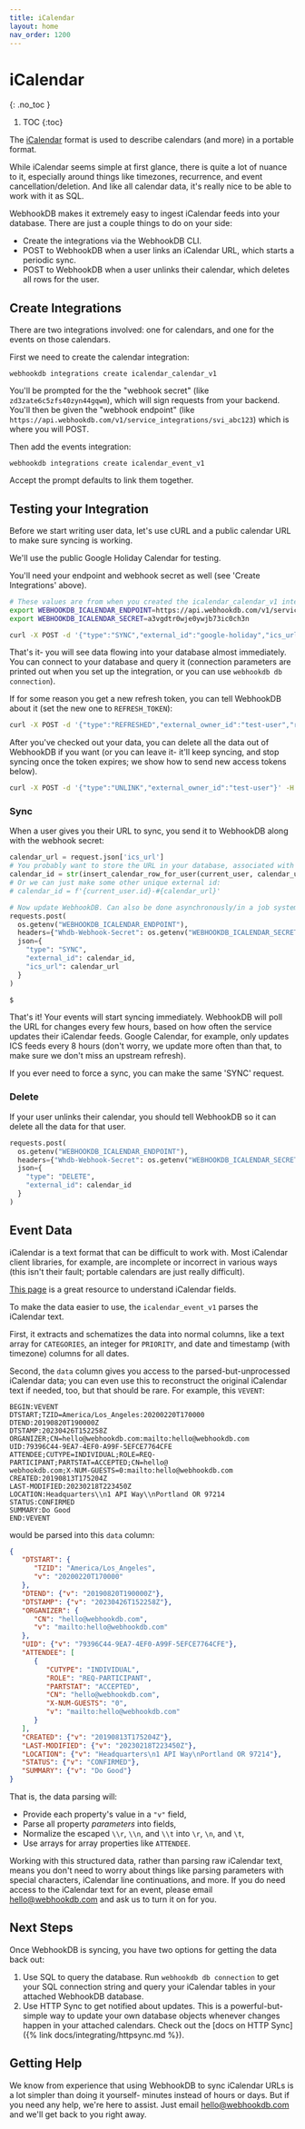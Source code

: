 ```yaml
---
title: iCalendar
layout: home
nav_order: 1200
---
```


# iCalendar
{: .no_toc }

1. TOC
{:toc}

The [iCalendar](https://en.wikipedia.org/wiki/ICalendar) format is used to describe
calendars (and more) in a portable format.

While iCalendar seems simple at first glance, there is quite a lot of nuance to it,
especially around things like timezones, recurrence, and event cancellation/deletion.
And like all calendar data, it's really nice to be able to work with it as SQL.

WebhookDB makes it extremely easy to ingest iCalendar feeds into your database.
There are just a couple things to do on your side:

- Create the integrations via the WebhookDB CLI.
- POST to WebhookDB when a user links an iCalendar URL, which starts a periodic sync.
- POST to WebhookDB when a user unlinks their calendar, which deletes all rows for the user.

## Create Integrations

There are two integrations involved: one for calendars, and one for the events on those calendars.

First we need to create the calendar integration:

    webhookdb integrations create icalendar_calendar_v1

You'll be prompted for the the "webhook secret" (like `zd3zate6c5zfs40zyn44gqwm`),
which will sign requests from your backend.
You'll then be given the "webhook endpoint" (like `https://api.webhookdb.com/v1/service_integrations/svi_abc123`)
which is where you will POST.

Then add the events integration:

    webhookdb integrations create icalendar_event_v1

Accept the prompt defaults to link them together.

## Testing your Integration

Before we start writing user data, let's use cURL and a public calendar URL
to make sure syncing is working.

We'll use the public Google Holiday Calendar for testing.

You'll need your endpoint and webhook secret as well (see 'Create Integrations' above).

```bash
# These values are from when you created the icalendar_calendar_v1 integration, as above
export WEBHOOKDB_ICALENDAR_ENDPOINT=https://api.webhookdb.com/v1/service_integrations/svi_alaxblg5llvxb2morb9hw4xs2
export WEBHOOKDB_ICALENDAR_SECRET=a3vgdtr0wje0ywjb73ic0ch3n

curl -X POST -d '{"type":"SYNC","external_id":"google-holiday","ics_url":"https://calendar.google.com/calendar/ical/en.usa%23holiday%40group.v.calendar.google.com/public/basic.ics"}' -H "Whdb-Webhook-Secret: ${WEBHOOKDB_ICALENDAR_SECRET}" -H "Content-Type: application/json" "${WEBHOOKDB_ICALENDAR_ENDPOINT}"
```

That's it- you will see data flowing into your database almost immediately.
You can connect to your database and query it (connection parameters are printed out
when you set up the integration, or you can use `webhookdb db connection`).

If for some reason you get a new refresh token, you can tell WebhookDB about it
(set the new one to `REFRESH_TOKEN`):

```bash
curl -X POST -d '{"type":"REFRESHED","external_owner_id":"test-user","refresh_token":"'"${REFRESH_TOKEN}"'"}' -H "Whdb-Webhook-Secret: ${WEBHOOKDB_ICALENDAR_SECRET}" -H "Content-Type: application/json" "${WEBHOOKDB_ICALENDAR_ENDPOINT}"
```

After you've checked out your data, you can delete all the data out of WebhookDB
if you want (or you can leave it- it'll keep syncing, and stop syncing once the token expires;
we show how to send new access tokens below).

```bash
curl -X POST -d '{"type":"UNLINK","external_owner_id":"test-user"}' -H "Whdb-Webhook-Secret: ${WEBHOOKDB_ICALENDAR_SECRET}" -H "Content-Type: application/json" "${WEBHOOKDB_ICALENDAR_ENDPOINT}"
```

### Sync

When a user gives you their URL to sync, you send it to WebhookDB
along with the webhook secret:

```python
calendar_url = request.json['ics_url']
# You probably want to store the URL in your database, associated with the user
calendar_id = str(insert_calendar_row_for_user(current_user, calendar_url).id)
# Or we can just make some other unique external id:
# calendar_id = f'{current_user.id}-#{calendar_url}'

# Now update WebhookDB. Can also be done asynchronously/in a job system.
requests.post(
  os.getenv("WEBHOOKDB_ICALENDAR_ENDPOINT"),
  headers={"Whdb-Webhook-Secret": os.getenv("WEBHOOKDB_ICALENDAR_SECRET")},
  json={
    "type": "SYNC", 
    "external_id": calendar_id,
    "ics_url": calendar_url
  }
)
```

```bash
$ 
```

That's it! Your events will start syncing immediately.
WebhookDB will poll the URL for changes every few hours,
based on how often the service updates their iCalendar feeds.
Google Calendar, for example, only updates ICS feeds every 8 hours
(don't worry, we update more often than that, to make sure we don't miss an upstream refresh).

If you ever need to force a sync, you can make the same 'SYNC' request.

### Delete

If your user unlinks their calendar, you should tell WebhookDB so it can delete all the data for that user.

```python
requests.post(
  os.getenv("WEBHOOKDB_ICALENDAR_ENDPOINT"),
  headers={"Whdb-Webhook-Secret": os.getenv("WEBHOOKDB_ICALENDAR_SECRET")},
  json={
    "type": "DELETE",
    "external_id": calendar_id
  }
)
```

<a id="event-data"></a>

## Event Data

iCalendar is a text format that can be difficult to work with.
Most iCalendar client libraries, for example, are incomplete or incorrect in various ways
(this isn't their fault; portable calendars are just really difficult).

[This page](https://www.kanzaki.com/docs/ical/) is a great resource to understand iCalendar fields.

To make the data easier to use, the `icalendar_event_v1` parses the iCalendar text.

First, it extracts and schematizes the data into normal columns, like a text array
for `CATEGORIES`, an integer for `PRIORITY`, and date and timestamp (with timezone) columns
for all dates.

Second, the `data` column gives you access to the parsed-but-unprocessed iCalendar data;
you can even use this to reconstruct the original iCalendar text if needed, too,
but that should be rare. For example, this `VEVENT`:

```
BEGIN:VEVENT
DTSTART;TZID=America/Los_Angeles:20200220T170000
DTEND:20190820T190000Z
DTSTAMP:20230426T152258Z
ORGANIZER;CN=hello@webhookdb.com:mailto:hello@webhookdb.com
UID:79396C44-9EA7-4EF0-A99F-5EFCE7764CFE
ATTENDEE;CUTYPE=INDIVIDUAL;ROLE=REQ-PARTICIPANT;PARTSTAT=ACCEPTED;CN=hello@
webhookdb.com;X-NUM-GUESTS=0:mailto:hello@webhookdb.com
CREATED:20190813T175204Z
LAST-MODIFIED:20230218T223450Z
LOCATION:Headquarters\\n1 API Way\\nPortland OR 97214
STATUS:CONFIRMED
SUMMARY:Do Good
END:VEVENT
```

would be parsed into this `data` column:

```json
{
   "DTSTART": {
      "TZID": "America/Los_Angeles",
      "v": "20200220T170000"
   },
   "DTEND": {"v": "20190820T190000Z"},
   "DTSTAMP": {"v": "20230426T152258Z"},
   "ORGANIZER": {
      "CN": "hello@webhookdb.com",
      "v": "mailto:hello@webhookdb.com"
   },
   "UID": {"v": "79396C44-9EA7-4EF0-A99F-5EFCE7764CFE"},
   "ATTENDEE": [
      {
         "CUTYPE": "INDIVIDUAL",
         "ROLE": "REQ-PARTICIPANT",
         "PARTSTAT": "ACCEPTED",
         "CN": "hello@webhookdb.com",
         "X-NUM-GUESTS": "0",
         "v": "mailto:hello@webhookdb.com"
      }
   ],
   "CREATED": {"v": "20190813T175204Z"},
   "LAST-MODIFIED": {"v": "20230218T223450Z"},
   "LOCATION": {"v": "Headquarters\n1 API Way\nPortland OR 97214"},
   "STATUS": {"v": "CONFIRMED"},
   "SUMMARY": {"v": "Do Good"}
}
```

That is, the data parsing will:

- Provide each property's value in a `"v"` field,
- Parse all property _parameters_ into fields,
- Normalize the escaped `\\r`, `\\n`, and `\\t` into `\r`, `\n`, and `\t`,
- Use arrays for array properties like `ATTENDEE`.

Working with this structured data, rather than parsing raw iCalendar text,
means you don't need to worry about things
like parsing parameters with special characters,
iCalendar line continuations, and more.
If you do need access to the iCalendar text for an event,
please email <a href="mailto:hello@webhookdb.com">hello@webhookdb.com</a>
and ask us to turn it on for you.

<a id="next-steps"></a>

## Next Steps

Once WebhookDB is syncing, you have two options for getting the data back out:

1. Use SQL to query the database. Run `webhookdb db connection` to get your SQL connection string
   and query your iCalendar tables in your attached WebhookDB database.
2. Use HTTP Sync to get notified about updates.
   This is a powerful-but-simple way to update your own database objects
   whenever changes happen in your attached calendars.
   Check out the [docs on HTTP Sync]({% link docs/integrating/httpsync.md %}).

## Getting Help

We know from experience that using WebhookDB to sync iCalendar URLs
is a lot simpler than doing it yourself- minutes instead of hours or days.
But if you need any help, we're here to assist. Just email [hello@webhookdb.com](mailto:hello@webhookdb.com)
and we'll get back to you right away.

